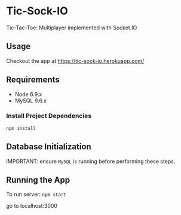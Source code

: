 # Tic-Sock-IO
Tic-Tac-Toe: Multiplayer implemented with Socket.IO

## Usage

Checkout the app at https://tic-sock-io.herokuapp.com/

## Requirements

- Node 6.9.x
- MySQL 9.6.x

### Install Project Dependencies

```
npm install
```

## Database Initialization

IMPORTANT: ensure `MySQL` is running before performing these steps.

## Running the App

To run server: `npm start`

go to localhost:3000
